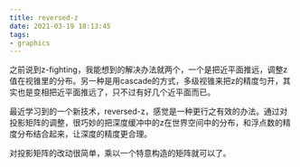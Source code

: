 ```yaml
---
title: reversed-z
date: 2021-03-19 18:13:45
tags:
- graphics
---
```


之前说到z-fighting，我能想到的解决办法就两个，一个是把近平面推远，调整z值在视锥里的分布。另一种是用cascade的方式，多级视锥来把z的精度匀开，其实也是变相把近平面推远了，只不过有好几个近平面而已。

最近学习到的一个新技术，reversed-z，感觉是一种更行之有效的办法。通过对投影矩阵的调整，很巧妙的把深度缓冲中的z在世界空间中的分布，和浮点数的精度分布结合起来，让深度的精度更合理。

对投影矩阵的改动很简单，乘以一个特意构造的矩阵就可以了。
